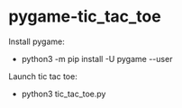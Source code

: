 # pygame-tic_tac_toe

Install pygame:
- python3 -m pip install -U pygame --user

Launch tic tac toe:
- python3 tic_tac_toe.py
